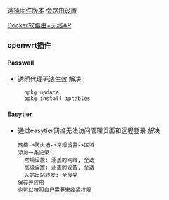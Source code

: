 [选择固件版本](https://firmware-selector.immortalwrt.org/)
[旁路由设置](https://liuxs.pro/blog/%E6%A0%91%E8%8E%93%E6%B4%BEimmortalwrt%E6%97%81%E8%B7%AF%E7%94%B1%E8%AE%BE%E7%BD%AE/)

[Docker软路由+无线AP](../Docker/immortalwrt/README.md)

### openwrt插件

#### Passwall
* 透明代理无法生效
  解决:
  ```shell
    opkg update
    opkg install iptables
  ```

#### Easytier
* 通过easytier网络无法访问管理页面和远程登录
  解决:
  ```
  网络->防火墙->常规设置->区域
  添加一条记录:
    常规设置: 涵盖的网络, 全选
    高级设置: 涵盖的设备, 全选
    入站出站转发: 全接受
  保存并应用
  也可以按照自己需要来收紧权限
  ```